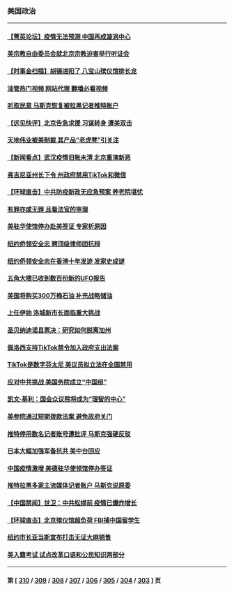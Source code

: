 ### 美国政治
---
#### [【菁英论坛】疫情无法预测 中国再成漩涡中心](../../pages/ncid1078159/n13886897.md?12181245) 
#### [美宗教自由委员会就北京宗教迫害举行听证会](../../pages/ncid1078159/n13886918.md?12181245) 
#### [【时事金扫描】胡锡进阳了 八宝山殡仪馆排长龙](../../pages/ncid1078159/n13886812.md?12181245) 
#### [油管热门视频 网站代理 翻墙必看视频](http://138.2.39.72:81/youtube.html?epic-marker?12181245)
#### [听取民意 马斯克恢复被拉黑记者推特账户](../../pages/ncid1078159/n13886819.md?12181245) 
#### [【远见快评】北京告急求援 习谋转身 遭美双击](../../pages/ncid1078159/n13886518.md?12181245) 
#### [天地伟业被美制裁 其产品“老虎凳”引关注](../../pages/ncid1078159/n13886445.md?12181245) 
#### [【新闻看点】武汉疫情旧账未清 北京重演新恶](../../pages/ncid1078159/n13886438.md?12181245) 
#### [弗吉尼亚州长下令 州政府禁用TikTok和微信](../../pages/ncid1078159/n13886676.md?12181245) 
#### [【环球直击】中共防疫新政无应急预案 养老院堪忧](../../pages/ncid1078159/n13886316.md?12181245) 
#### [有罪亦或无罪 且看法官的审理](../../pages/ncid1078159/n13886587.md?12181245) 
#### [美驻华使馆停办赴美签证 专家析原因](../../pages/ncid1078159/n13886582.md?12181245) 
#### [纽约侨领安全忠 聘顶级律师团抗辩](../../pages/ncid1078159/n13886541.md?12181245) 
#### [纽约侨领安全忠在香港十年发迹 发家史成谜](../../pages/ncid1078159/n13886538.md?12181245) 
#### [五角大楼已收到数百份新的UFO报告](../../pages/ncid1078159/n13886526.md?12181245) 
#### [美国将购买300万桶石油 补充战略储油](../../pages/ncid1078159/n13886482.md?12181245) 
#### [上任伊始 洛城新市长面临重大挑战](../../pages/ncid1078159/n13886514.md?12181245) 
#### [圣贝纳迪诺县票决：研究如何脱离加州](../../pages/ncid1078159/n13886491.md?12181245) 
#### [佩洛西支持TikTok禁令加入政府支出法案](../../pages/ncid1078159/n13886373.md?12181245) 
#### [TikTok是数字芬太尼 美议员拟立法在全国禁用](../../pages/ncid1078159/n13886372.md?12181245) 
#### [应对中共挑战 美国务院成立“中国组”](../../pages/ncid1078159/n13886390.md?12181245) 
#### [凯文·基利：国会众议院将成为“理智的中心”](../../pages/ncid1078159/n13886396.md?12181245) 
#### [美参院通过短期拨款法案 避免政府关门](../../pages/ncid1078159/n13886318.md?12181245) 
#### [推特停用数名记者账号遭批评 马斯克强硬反驳](../../pages/ncid1078159/n13885785.md?12181245) 
#### [日本大幅加强军备抗共 美中台回应](../../pages/ncid1078159/n13886331.md?12181245) 
#### [中国疫情激增 美德驻华使领馆停办签证](../../pages/ncid1078159/n13886335.md?12181245) 
#### [推特拉黑多家主流媒体记者账户 马斯克说原委](../../pages/ncid1078159/n13886169.md?12181245) 
#### [【中国禁闻】世卫：中共松绑前 疫情已爆炸增长](../../pages/ncid1078159/n13885695.md?12181245) 
#### [【环球直击】北京殡仪馆超负荷 FBI捕中国留学生](../../pages/ncid1078159/n13885772.md?12181245) 
#### [纽约市长亚当斯宣布打击无证大麻销售](../../pages/ncid1078159/n13885977.md?12181245) 
#### [美入籍考试 试点改革口语和公民知识两部分](../../pages/ncid1078159/n13885979.md?12181245) 

---
#### 第 [ [310](./310.md?12181245) / [309](./309.md?12181245) / [308](./308.md?12181245) / [307](./307.md?12181245) / [306](./306.md?12181245) / [305](./305.md?12181245) / [304](./304.md?12181245) / [303](./303.md?12181245) ] 页

